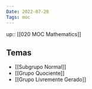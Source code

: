 ```yaml
---
Date: 2022-07-20
Tags: moc
---
```

up:: [[020 MOC Mathematics]]

## Temas
- [[Subgrupo Normal]]
- [[Grupo Quociente]]
- [[Grupo Livremente Gerado]]